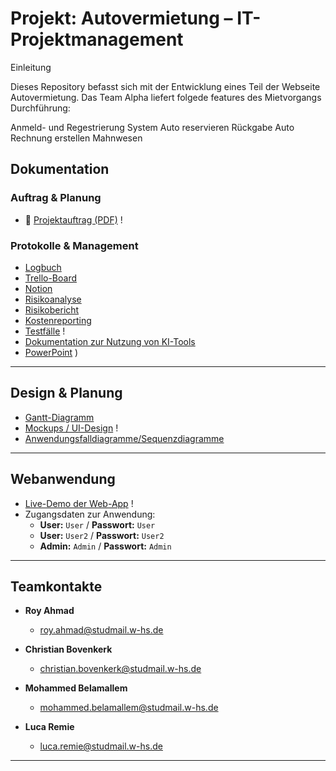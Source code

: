 # Projekt: Autovermietung – IT-Projektmanagement

Einleitung

Dieses Repository befasst sich mit der Entwicklung eines Teil der Webseite Autovermietung. Das Team Alpha liefert folgede features des Mietvorgangs Durchführung:

Anmeld- und Regestrierung System
Auto reservieren
Rückgabe Auto
Rechnung erstellen
Mahnwesen




## Dokumentation

### Auftrag & Planung

- 📎 [Projektauftrag (PDF)](https://github.com/dein-repo/pfad-zum-dokument) !


### Protokolle & Management

-  [Logbuch](https://docs.google.com/document/d/15GF09IdG36DPjd5Ey-WlCfoReXItvEM57o2ZZX0Mteg/edit?tab=t.0)
-  [Trello-Board](https://trello.com/b/CYIHeRmJ/projekt-winfo)
-  [Notion](https://www.notion.so/1e34e604205c801d94f7c184fe4f0516?v=1e34e604205c80c5aea2000c2aa540ee&pvs=4)
-  [Risikoanalyse](https://studmailwhsde-my.sharepoint.com/:x:/g/personal/christian_bovenkerk_studmail_w-hs_de/Ef4IGk3yBQ1AsfAwFbJBFIoBGsacE02Pet3x9OrwZ42Vlw?e=nMhZBb)
-  [Risikobericht](https://docs.google.com/document/d/1aQ7xzmw-nVU49Y2d1ZLfgAWBjlHhHwL-N-RTNltqIIw/edit?usp=sharing)
-  [Kostenreporting](https://docs.google.com/spreadsheets/d/15wFkdG4pU2KYF6CzObLUC2lXlmhkhckMKj3ChtuShh4/edit?usp=sharing)
-  [Testfälle](https://link-zu-google-docs) !
- [Dokumentation zur Nutzung von KI-Tools](https://docs.google.com/document/d/1BlBkyYJo1Rm-une-ZAagnk6kbSxjRWtJBkPg1wGcEQk/edit?usp=sharing)
- [PowerPoint](https://studmailwhsde-my.sharepoint.com/:p:/g/personal/christian_bovenkerk_studmail_w-hs_de/ESmR_gwzN6ZGj34TgTvTuNQBOStJU7Qnq3pe6cw3alRs1w?e=eL8NsG)
)
  

---

## Design & Planung

-  [Gantt-Diagramm](https://docs.google.com/spreadsheets/d/1A8mtONvlZpncYvhavonJjvMApBQZnYpaMX9P6lQrQKU/edit?usp=sharing) 
-  [Mockups / UI-Design](https://claritee.io/...) !
-  [Anwendungsfalldiagramme/Sequenzdiagramme](https://docs.google.com/spreadsheets/d/1ZSPXvMbbACY-XNdplNhNhYPcBcWHUS9d6ika1TpZjXg/edit?usp=sharing)

---

## Webanwendung

-  [Live-Demo der Web-App](https://dein-hosting-link.de) !
- Zugangsdaten zur Anwendung:
  - **User:** `User` / **Passwort:** `User`
  - **User:** `User2` / **Passwort:** `User2`
  - **Admin:** `Admin` / **Passwort:** `Admin`

---

## Teamkontakte

- **Roy Ahmad**
  - [roy.ahmad@studmail.w-hs.de](mailto:roy.ahmad@studmail.w-hs.de)

- **Christian Bovenkerk**
  - [christian.bovenkerk@studmail.w-hs.de](mailto:christian.bovenkerk@studmail.w-hs.de)

- **Mohammed Belamallem**
  - [mohammed.belamallem@studmail.w-hs.de](mailto:mohammed.belamallem@studmail.w-hs.de)
    
- **Luca Remie**
  - [luca.remie@studmail.w-hs.de](mailto:luca.remie@studmail.w-hs.de)
---


